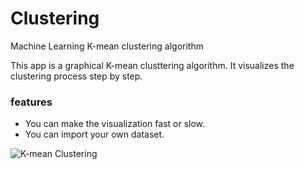 # Clustering
Machine Learning K-mean clustering algorithm

This app is a graphical K-mean clusttering algorithm. It visualizes the clustering process step by step.

### features
* You can make the visualization fast or slow.
* You can import your own dataset.

![K-mean Clustering](https://m-shaeri.ir/blog/wp-content/uploads/2021/05/K-mean.jpg)

